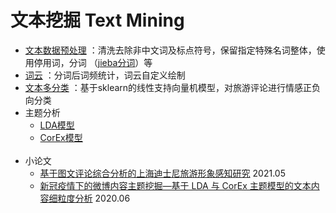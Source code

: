 # 文本挖掘 Text Mining
* [文本数据预处理](https://nbviewer.org/github.com/CHUNHAN-FANG/Text_Mining/blob/main/文本数据预处理.ipynb)
：清洗去除非中文词及标点符号，保留指定特殊名词整体，使用停用词，分词
（[jieba分词](https://nbviewer.org/github.com/CHUNHAN-FANG/Text_Mining/blob/main/jieba_paddle.ipynb)）等
* [词云](https://nbviewer.org/github.com/CHUNHAN-FANG/Text_Mining/blob/main/词云.ipynb)
：分词后词频统计，词云自定义绘制
* [文本多分类](https://nbviewer.org/github.com/CHUNHAN-FANG/Text_Mining/blob/main/sklearn文本多分类.ipynb)
：基于sklearn的线性支持向量机模型，对旅游评论进行情感正负向分类
* 主题分析
  * [LDA模型](https://nbviewer.org/github.com/CHUNHAN-FANG/Text_Mining/blob/main/主题分析_LDA.ipynb)
  * [CorEx模型](https://nbviewer.org/github.com/CHUNHAN-FANG/Text_Mining/blob/main/主题分析_CorEx.ipynb)
<br><br>
* 小论文
  * [基于图文评论综合分析的上海迪士尼旅游形象感知研究](https://s3.us-west-2.amazonaws.com/secure.notion-static.com/9d5a9e92-2337-4167-b037-d156654966bb/%E6%96%B9%E7%BA%AF%E6%B6%B5-%E5%9F%BA%E4%BA%8E%E5%9B%BE%E6%96%87%E8%AF%84%E8%AE%BA%E7%BB%BC%E5%90%88%E5%88%86%E6%9E%90%E7%9A%84%E4%B8%8A%E6%B5%B7%E8%BF%AA%E5%A3%AB%E5%B0%BC%E6%97%85%E6%B8%B8%E5%BD%A2%E8%B1%A1%E6%84%9F%E7%9F%A5%E7%A0%94%E7%A9%B6.pdf?X-Amz-Algorithm=AWS4-HMAC-SHA256&X-Amz-Content-Sha256=UNSIGNED-PAYLOAD&X-Amz-Credential=AKIAT73L2G45EIPT3X45%2F20220516%2Fus-west-2%2Fs3%2Faws4_request&X-Amz-Date=20220516T175839Z&X-Amz-Expires=86400&X-Amz-Signature=20ff9c4d6578ef8b7014149423006f910a6e25c705d5cf164ff8e8237c5109d1&X-Amz-SignedHeaders=host&response-content-disposition=filename%20%3D%22%25E6%2596%25B9%25E7%25BA%25AF%25E6%25B6%25B5-%25E5%259F%25BA%25E4%25BA%258E%25E5%259B%25BE%25E6%2596%2587%25E8%25AF%2584%25E8%25AE%25BA%25E7%25BB%25BC%25E5%2590%2588%25E5%2588%2586%25E6%259E%2590%25E7%259A%2584%25E4%25B8%258A%25E6%25B5%25B7%25E8%25BF%25AA%25E5%25A3%25AB%25E5%25B0%25BC%25E6%2597%2585%25E6%25B8%25B8%25E5%25BD%25A2%25E8%25B1%25A1%25E6%2584%259F%25E7%259F%25A5%25E7%25A0%2594%25E7%25A9%25B6.pdf%22&x-id=GetObject) 2021.05
  * [新冠疫情下的微博内容主题挖掘—基于 LDA 与 CorEx 主题模型的文本内容细粒度分析](https://s3.us-west-2.amazonaws.com/secure.notion-static.com/3a0de925-813e-4435-b74d-d71724c43f92/%E6%96%B9%E7%BA%AF%E6%B6%B5_%E6%96%B0%E5%86%A0%E7%96%AB%E6%83%85%E4%B8%8B%E7%9A%84%E5%BE%AE%E5%8D%9A%E5%86%85%E5%AE%B9%E4%B8%BB%E9%A2%98%E6%8C%96%E6%8E%98%E5%9F%BA%E4%BA%8E_LDA_%E4%B8%8E_CorEx_%E4%B8%BB%E9%A2%98%E6%A8%A1%E5%9E%8B%E7%9A%84%E6%96%87%E6%9C%AC%E5%86%85%E5%AE%B9%E7%BB%86%E7%B2%92%E5%BA%A6%E5%88%86%E6%9E%90.pdf?X-Amz-Algorithm=AWS4-HMAC-SHA256&X-Amz-Content-Sha256=UNSIGNED-PAYLOAD&X-Amz-Credential=AKIAT73L2G45EIPT3X45%2F20220516%2Fus-west-2%2Fs3%2Faws4_request&X-Amz-Date=20220516T180009Z&X-Amz-Expires=86400&X-Amz-Signature=e736b176de113a0e79fdb777515259d3afdd5da0571202af0e66360e6a6753c8&X-Amz-SignedHeaders=host&response-content-disposition=filename%20%3D%22%25E6%2596%25B9%25E7%25BA%25AF%25E6%25B6%25B5_%25E6%2596%25B0%25E5%2586%25A0%25E7%2596%25AB%25E6%2583%2585%25E4%25B8%258B%25E7%259A%2584%25E5%25BE%25AE%25E5%258D%259A%25E5%2586%2585%25E5%25AE%25B9%25E4%25B8%25BB%25E9%25A2%2598%25E6%258C%2596%25E6%258E%2598%25E2%2580%2594%25E5%259F%25BA%25E4%25BA%258E%2520LDA%2520%25E4%25B8%258E%2520CorEx%2520%25E4%25B8%25BB%25E9%25A2%2598%25E6%25A8%25A1%25E5%259E%258B%25E7%259A%2584%25E6%2596%2587%25E6%259C%25AC%25E5%2586%2585%25E5%25AE%25B9%25E7%25BB%2586%25E7%25B2%2592%25E5%25BA%25A6%25E5%2588%2586%25E6%259E%2590.pdf%22&x-id=GetObject) 2020.06
